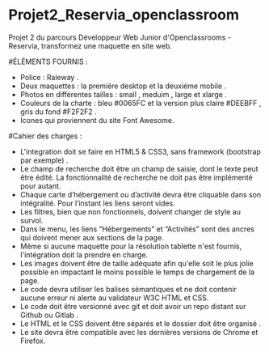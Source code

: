# Projet2_Reservia_openclassroom
Projet 2 du parcours Développeur Web Junior d'Openclassrooms - Reservia, transformez une maquette en site web.

 #ÉLÉMENTS FOURNIS :

* Police : Raleway .
* Deux maquettes : la premiére desktop et la deuxiéme mobile .
* Photos en différentes tailles : small , meduim , large  et xlarge .
* Couleurs de la charte : bleu #0065FC et la version plus claire #DEEBFF , gris du fond #F2F2F2 .
* Icones qui proviennent du site Font Awesome.

#Cahier des charges : 

* L'integration doit se faire en HTML5 & CSS3, sans framework (bootstrap par exemple) .
* Le champ de recherche doit être un champ de saisie, dont le texte peut être édité. 
  La fonctionnalité de recherche ne doit pas être implémenté pour autant.
* Chaque carte d’hébergement ou d’activité devra être cliquable dans son intégralité. Pour l’instant les liens seront vides. 
* Les filtres, bien que non fonctionnels, doivent changer de style au survol.
* Dans le menu, les liens “Hébergements” et “Activités” sont des ancres qui doivent mener aux sections de la page.
* Même si aucune maquette pour la résolution tablette n'est fournis, l'intégration doit la prendre en charge.
* Les images doivent être de taille adéquate afin qu'elle soit le plus jolie possible en impactant le moins possible le temps de chargement de la page.
* Le code devra utiliser les balises sémantiques et ne doit contenir aucune erreur ni alerte au validateur W3C HTML et CSS.
* Le code doit être versionné avec git et doit avoir un repo distant sur Github ou Gitlab .
* Le HTML et le CSS doivent être séparés et le dossier doit être organisé .
* Le site devra être compatible avec les dernières versions de Chrome et Firefox.